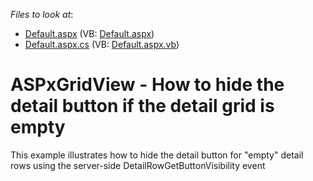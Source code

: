 <!-- default file list -->
*Files to look at*:

* [Default.aspx](./CS/Default.aspx) (VB: [Default.aspx](./VB/WebSite/Default.aspx))
* [Default.aspx.cs](./CS/Default.aspx.cs) (VB: [Default.aspx.vb](./VB/WebSite/Default.aspx.vb))
<!-- default file list end -->
# ASPxGridView - How to hide the detail button if the detail grid is empty


<p>This example illustrates how to hide the detail button for "empty" detail rows using the server-side DetailRowGetButtonVisibility event</p>

<br/>


